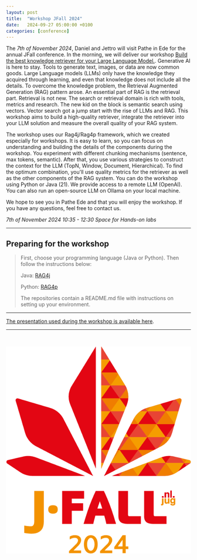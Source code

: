 ```yaml
---
layout: post
title:  "Workshop JFall 2024"
date:   2024-09-27 05:00:00 +0100
categories: [conference]
---
```

The _7th of November 2024_, Daniel and Jettro will visit Pathe in Ede for the annual JFall conference. In the morning, we will deliver
our workshop [Build the best knowledge retriever for your Large Language Model.](https://jfall.nl/timetable/).
Generative AI is here to stay. Tools to generate text, images, or data are now common goods. Large Language models (LLMs) only have the knowledge they acquired through learning, and even that knowledge does not include all the details. To overcome the knowledge problem, the Retrieval Augmented Generation (RAG) pattern arose. An essential part of RAG is the retrieval part. Retrieval is not new. The search or retrieval domain is rich with tools, metrics and research. The new kid on the block is semantic search using vectors. Vector search got a jump start with the rise of LLMs and RAG.
This workshop aims to build a high-quality retriever, integrate the retriever into your LLM solution and measure the overall quality of your RAG system.

The workshop uses our Rag4j/Rag4p framework, which we created especially for workshops. It is easy to learn, so you can focus on understanding and building the details of the components during the workshop. You experiment with different chunking mechanisms (sentence, max tokens, semantic). After that, you use various strategies to construct the context for the LLM (TopN, Window, Document, Hierarchical). To find the optimum combination, you'll use quality metrics for the retriever as well as the other components of the RAG system.
You can do the workshop using Python or Java (21). We provide access to a remote LLM (OpenAI). You can also run an open-source LLM on Ollama on your local machine.

We hope to see you in Pathe Ede and that you will enjoy the workshop. If you have any questions, feel free to contact us.

_7th of November 2024 10:35 - 12:30 Space for Hands-on labs_

---

## Preparing for the workshop
>First, choose your programming language (Java or Python). Then follow the instructions below:
>
>Java: [RAG4j](https://github.com/RAG4J/rag4j-jfall)
>
>Python: [RAG4p](https://github.com/RAG4J/rag4p-jfall)
>
>The repositories contain a README.md file with instructions on setting up your environment.

---

[The presentation used during the workshop is available here](/assets/preso/presentation-jfall-2024.pdf).

---

&nbsp;

![Workshop Image](/assets/images/jfall-2024.png)
